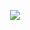 <p align="center">
  <img src="https://github-readme-stats.vercel.app/api/top-langs?username=Paneddo&show_icons=true&theme=dark" />
</p>

